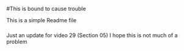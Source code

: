 #This is bound to cause trouble

This is a simple Readme file

#####
Just an update for video 29 (Section 05)
I hope this is not much of a problem



